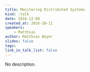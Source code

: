 ```yaml
---
title: Monitoring Distributed Systems
kind: :talk
date: 2016-12-08
created_at: 2016-10-11
speakers:
    - Matthias
author: Matthias Beyer
slides: false
tags:
link_in_talk_list: false
---
```


No description.


